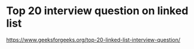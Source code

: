 # Top 20 interview question on linked list

https://www.geeksforgeeks.org/top-20-linked-list-interview-question/
